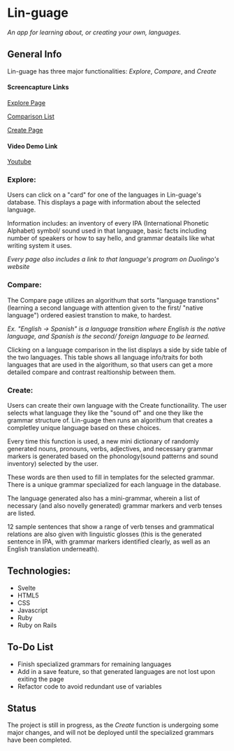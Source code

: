 # Lin-guage
*An app for learning about, or creating your own, languages.*

## General Info
Lin-guage has three major functionalities: *Explore*, *Compare*, and *Create*

#### Screencapture Links

[Explore Page](https://drive.google.com/open?id=1UUtZdxB4z3mBVbZK3sNCTdT8WSEF2eKQ)

[Comparison List](https://drive.google.com/open?id=1ik98Vsg0wsdQ_87M_vg-HhaYR1vEGH_4)

[Create Page](https://drive.google.com/open?id=1-AE2pRxjTDyH-1gYUzI6-BMQ017FzBk_)

#### Video Demo Link

[Youtube](https://youtu.be/pdzAmopLI8s)

### Explore:
  Users can click on a "card" for one of the languages in Lin-guage's database. This displays a page with information about     the selected language.  

  Information includes: an inventory of every IPA (International Phonetic Alphabet) symbol/ sound used in that language, basic   facts including number of speakers or how to say hello, and grammar deatails like what writing system it uses.

  *Every page also includes a link to that language's program on Duolingo's website*
  
### Compare:
  The Compare page utilizes an algorithum that sorts "language transtions" (learning a second language with attention given to   the first/ "native language") ordered easiest transtion to make, to hardest. 
  
  *Ex. "English -> Spanish" is a language transition where English is the native language, and Spanish is the second/ foreign   language to be learned.*
  
  Clicking on a language comparison in the list displays a side by side table of the two languages. This table shows all
  language info/traits for both languages that are used in the algorithum, so that users can get a more detailed compare
  and contrast realtionship between them.
  
### Create:
  Users can create their own language with the Create functionaility. The user selects what language they like the "sound of"
  and one they like the grammar structure of. Lin-guage then runs an algorithum that creates a completley unique language
  based on these choices.
  
  Every time this function is used, a new mini dictionary of randomly generated nouns, pronouns, verbs, adjectives, and 
  necessary grammar markers is generated based on the phonology(sound patterns and sound inventory) selected by the user.
  
  These words are then used to fill in templates for the selected grammar. There is a unique grammar specialized for each 
  language in the database.
  
  The language generated also has a mini-grammar, wherein  a list of necessary (and also novelly generated) grammar markers
  and verb tenses are listed. 
  
  12 sample sentences that show a range of verb tenses and grammatical relations are also given
  with linguistic glosses (this is the generated sentence in IPA, with grammar markers identified clearly, as well as 
  an English translation underneath).
  
## Technologies:
- Svelte
- HTML5
- CSS
- Javascript
- Ruby
- Ruby on Rails

## To-Do List
- Finish specialized grammars for remaining languages
- Add in a save feature, so that generated languages are not lost upon exiting the page
- Refactor code to avoid redundant use of variables

## Status

The project is still in progress, as the *Create* function is undergoing some major changes, and will not be deployed until the specialized grammars have been completed.
  



